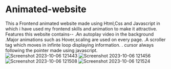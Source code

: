 # Animated-website
This a Frontend animated website made using Html,Css and Javascript in which i have used my frontend skills and animation to make it attractive.
Features this website contains--
.An autoplay video in the background 
.Major animations such as Hover,scaling are used on every page.
.A scroller tag which moves in infinte loop displaying information.
. cursor always following the pointer made using javascript.
![Screenshot 2023-10-06 121443](https://github.com/Kumar-s75/Animated-website/assets/124514078/a08b4ec4-248e-4102-8ac6-1a0a6b44d8fd)
![Screenshot 2023-10-06 121456](https://github.com/Kumar-s75/Animated-website/assets/124514078/3bbde563-b5f8-4042-8668-06e10d7fa1be)
![Screenshot 2023-10-06 121508](https://github.com/Kumar-s75/Animated-website/assets/124514078/64ad36b2-06e9-4138-ad8d-a428bb69c84a)
![Screenshot 2023-10-06 121524](https://github.com/Kumar-s75/Animated-website/assets/124514078/f23ad8a6-df47-4ea0-b414-6280cd221dbd)



